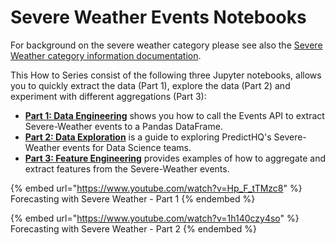 # Severe Weather Events Notebooks

For background on the severe weather category please see also the [Severe Weather category information documentation](../../predicthq-data/event-categories/unscheduled-events.md#severe-weather).

This How to Series consist of the following three Jupyter  notebooks, allows you to quickly extract the data (Part 1), explore the data (Part 2) and experiment with different aggregations (Part 3):

* [**Part 1: Data Engineering**](https://github.com/predicthq/phq-data-science-docs/blob/master/severe-weather-events/part_1_data_engineering.ipynb) shows you how to call the Events API to extract Severe-Weather events to a Pandas DataFrame.
* [**Part 2: Data Exploration**](https://github.com/predicthq/phq-data-science-docs/blob/master/severe-weather-events/part_2_data_exploration.ipynb) is a guide to exploring PredictHQ's Severe-Weather events for Data Science teams.
* [**Part 3: Feature Engineering**](https://github.com/predicthq/phq-data-science-docs/blob/master/severe-weather-events/part_3_feature_engineering.ipynb) provides examples of how to aggregate and extract features from the Severe-Weather events.

{% embed url="https://www.youtube.com/watch?v=Hp_F_tTMzc8" %}
Forecasting with Severe Weather - Part 1
{% endembed %}

{% embed url="https://www.youtube.com/watch?v=1h140czy4so" %}
Forecasting with Severe Weather - Part 2
{% endembed %}
